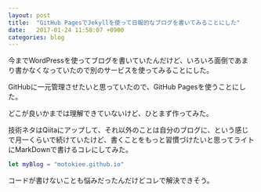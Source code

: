 ```yaml
---
layout: post
title:  "GitHub PagesでJekyllを使って日報的なブログを書いてみることにした"
date:   2017-01-24 11:58:07 +0900
categories: blog
---
```

今までWordPressを使ってブログを書いていたんだけど、いろいろ面倒であまり書かなくなっていたので別のサービスを使ってみることにした。

GitHubに一元管理させたいと思っていたので、GitHub Pagesを使うことにした。

どこが良いかまでは理解できていないけど、ひとまず作ってみた。

技術ネタはQiitaにアップして、それ以外のことは自分のブログに、という感じで月一くらいで続けていたけど、書くことをもっと習慣づけたいと思ってライトにMarkDownで書けるコレにしてみた。


```swift
let myBlog = "motokiee.github.io"
```

コードが書けないことも悩みだったんだけどコレで解決できそう。
